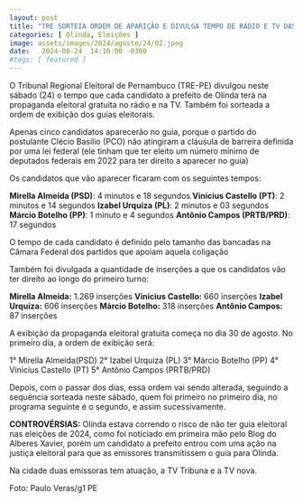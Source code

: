 ```yaml
---
layout: post
title: "TRE SORTEIA ORDEM DE APARIÇÃO E DIVULGA TEMPO DE RÁDIO E TV DAS CANDIDATURAS A PREFEITO DE OLINDA; CONFIRA"
categories: [ Olinda, Eleições ]
image: assets/images/2024/agosto/24/02.jpeg
date:   2024-08-24  14:10:00 -0300
#tags: [ featured ]
---
```

O Tribunal Regional Eleitoral de Pernambuco (TRE-PE) divulgou neste sábado (24) o tempo que cada candidato a prefeito de Olinda terá na propaganda eleitoral gratuita no rádio e na TV. Também foi sorteada a ordem de exibição dos guias eleitorais.

Apenas cinco candidatos aparecerão no guia, porque o partido do postulante Clécio Basílio (PCO) não atingiram a cláusula de barreira definida por uma lei federal (ele tinham que ter eleito um número mínimo de deputados federais em 2022 para ter direito a aparecer no guia)

Os candidatos que vão aparecer ficaram com os seguintes tempos:

**Mirella Almeida (PSD)**: 4 minutos e 18 segundos
**Vinicius Castello (PT)**: 2 minutos e 14 segundos
**Izabel Urquiza (PL)**: 2 minutos e 03 segundos
**Márcio Botelho (PP)**: 1 minuto e 4 segundos
**Antônio Campos (PRTB/PRD)**: 17 segundos

O tempo de cada candidato é definido pelo tamanho das bancadas na Câmara Federal dos partidos que apoiam aquela coligação

Também foi divulgada a quantidade de inserções a que os candidatos vão ter direito ao longo do primeiro turno:

**Mirella Almeida:** 1.269 inserções
**Vinicius Castello:** 660 inserções
**Izabel Urquiza:** 606 inserções
**Márcio Botelho:** 318 inserções
**Antônio Campos:** 87 inserções

A exibição da propaganda eleitoral gratuita começa no dia 30 de agosto. No primeiro dia, a ordem de exibição será:

1° Mirella Almeida(PSD)
2° Izabel Urquiza (PL)
3° Márcio Botelho (PP)
4° Vinicius Castello (PT)
5° Antônio Campos (PRTB/PRD)

Depois, com o passar dos dias, essa ordem vai sendo alterada, seguindo a sequência sorteada neste sábado, quem foi primeiro no primeiro dia, no programa seguinte é o segundo, e assim sucessivamente.

**CONTROVÉRSIAS:** Olinda estava correndo o risco de não ter guia eleitoral nas eleições de 2024, como foi noticiado em primeira mão pelo Blog do Alberes Xavier, porém um candidato a prefeito entrou com uma ação na justiça eleitoral para que as emissores transmitissem o guia para Olinda.

Na cidade duas emissoras tem atuação, a TV Tribuna e a TV nova.

Foto: Paulo Veras/g1 PE
